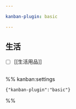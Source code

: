 ```yaml
---

kanban-plugin: basic

---
```


## 生活

- [ ] [[生活用品]]


## 



## 



## 



## 



## 



## 



## 





%% kanban:settings
```
{"kanban-plugin":"basic"}
```
%%